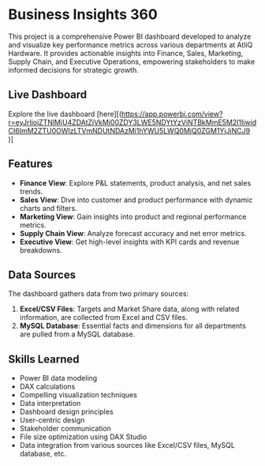 # Business Insights 360

This project is a comprehensive Power BI dashboard developed to analyze and visualize key performance metrics across various departments at AtliQ Hardware. It provides actionable insights into Finance, Sales, Marketing, Supply Chain, and Executive Operations, empowering stakeholders to make informed decisions for strategic growth.

## Live Dashboard

Explore the live dashboard [here][(https://app.powerbi.com/view?r=eyJrIjoiZTNlMjU4ZDAtZjVkMi00ZDY3LWE5NDYtYzViNTBkMmE5M2I1IiwidCI6ImM2ZTU0OWIzLTVmNDUtNDAzMi1hYWU5LWQ0MjQ0ZGM1YjJjNCJ9
)]

## Features

- **Finance View**: Explore P&L statements, product analysis, and net sales trends.
- **Sales View**: Dive into customer and product performance with dynamic charts and filters.
- **Marketing View**: Gain insights into product and regional performance metrics.
- **Supply Chain View**: Analyze forecast accuracy and net error metrics.
- **Executive View**: Get high-level insights with KPI cards and revenue breakdowns.

## Data Sources

The dashboard gathers data from two primary sources:

1. **Excel/CSV Files**: Targets and Market Share data, along with related information, are collected from Excel and CSV files.
2. **MySQL Database**: Essential facts and dimensions for all departments are pulled from a MySQL database.

## Skills Learned

- Power BI data modeling
- DAX calculations
- Compelling visualization techniques
- Data interpretation
- Dashboard design principles
- User-centric design
- Stakeholder communication
- File size optimization using DAX Studio
- Data integration from various sources like Excel/CSV files, MySQL database, etc.
